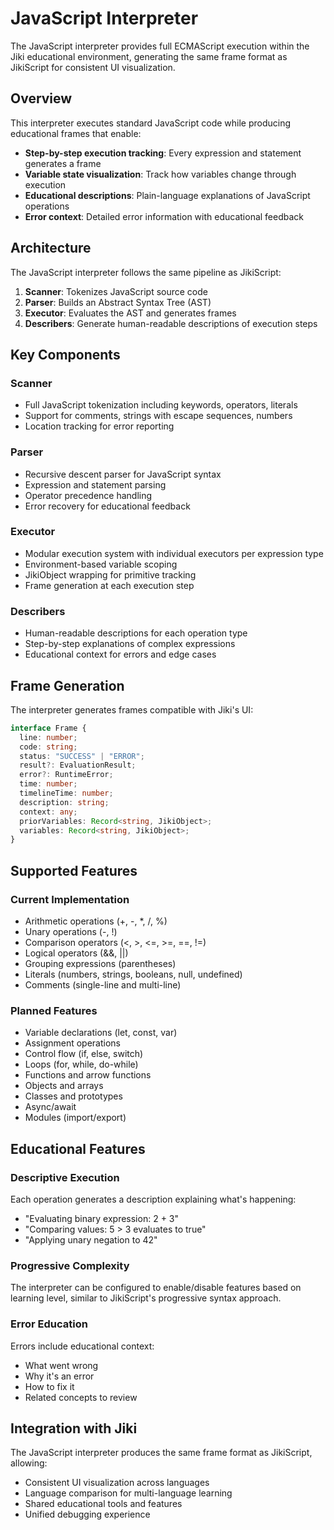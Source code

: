 # JavaScript Interpreter

The JavaScript interpreter provides full ECMAScript execution within the Jiki educational environment, generating the same frame format as JikiScript for consistent UI visualization.

## Overview

This interpreter executes standard JavaScript code while producing educational frames that enable:

- **Step-by-step execution tracking**: Every expression and statement generates a frame
- **Variable state visualization**: Track how variables change through execution
- **Educational descriptions**: Plain-language explanations of JavaScript operations
- **Error context**: Detailed error information with educational feedback

## Architecture

The JavaScript interpreter follows the same pipeline as JikiScript:

1. **Scanner**: Tokenizes JavaScript source code
2. **Parser**: Builds an Abstract Syntax Tree (AST)
3. **Executor**: Evaluates the AST and generates frames
4. **Describers**: Generate human-readable descriptions of execution steps

## Key Components

### Scanner

- Full JavaScript tokenization including keywords, operators, literals
- Support for comments, strings with escape sequences, numbers
- Location tracking for error reporting

### Parser

- Recursive descent parser for JavaScript syntax
- Expression and statement parsing
- Operator precedence handling
- Error recovery for educational feedback

### Executor

- Modular execution system with individual executors per expression type
- Environment-based variable scoping
- JikiObject wrapping for primitive tracking
- Frame generation at each execution step

### Describers

- Human-readable descriptions for each operation type
- Step-by-step explanations of complex expressions
- Educational context for errors and edge cases

## Frame Generation

The interpreter generates frames compatible with Jiki's UI:

```typescript
interface Frame {
  line: number;
  code: string;
  status: "SUCCESS" | "ERROR";
  result?: EvaluationResult;
  error?: RuntimeError;
  time: number;
  timelineTime: number;
  description: string;
  context: any;
  priorVariables: Record<string, JikiObject>;
  variables: Record<string, JikiObject>;
}
```

## Supported Features

### Current Implementation

- Arithmetic operations (+, -, \*, /, %)
- Unary operations (-, !)
- Comparison operators (<, >, <=, >=, ==, !=)
- Logical operators (&&, ||)
- Grouping expressions (parentheses)
- Literals (numbers, strings, booleans, null, undefined)
- Comments (single-line and multi-line)

### Planned Features

- Variable declarations (let, const, var)
- Assignment operations
- Control flow (if, else, switch)
- Loops (for, while, do-while)
- Functions and arrow functions
- Objects and arrays
- Classes and prototypes
- Async/await
- Modules (import/export)

## Educational Features

### Descriptive Execution

Each operation generates a description explaining what's happening:

- "Evaluating binary expression: 2 + 3"
- "Comparing values: 5 > 3 evaluates to true"
- "Applying unary negation to 42"

### Progressive Complexity

The interpreter can be configured to enable/disable features based on learning level, similar to JikiScript's progressive syntax approach.

### Error Education

Errors include educational context:

- What went wrong
- Why it's an error
- How to fix it
- Related concepts to review

## Integration with Jiki

The JavaScript interpreter produces the same frame format as JikiScript, allowing:

- Consistent UI visualization across languages
- Language comparison for multi-language learning
- Shared educational tools and features
- Unified debugging experience
